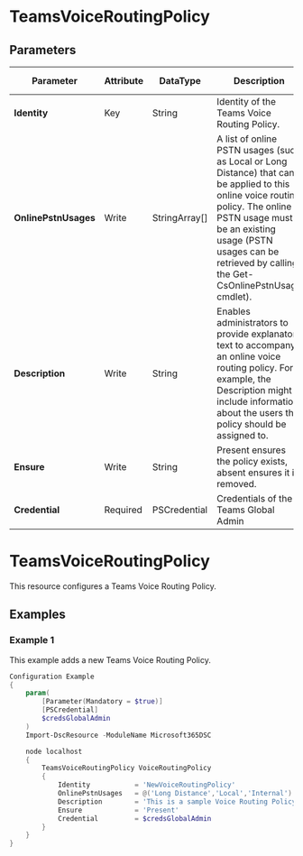 ﻿# TeamsVoiceRoutingPolicy

## Parameters

| Parameter | Attribute | DataType | Description | Allowed Values |
| --- | --- | --- | --- | --- |
| **Identity** | Key | String | Identity of the Teams Voice Routing Policy. ||
| **OnlinePstnUsages** | Write | StringArray[] | A list of online PSTN usages (such as Local or Long Distance) that can be applied to this online voice routing policy. The online PSTN usage must be an existing usage (PSTN usages can be retrieved by calling the Get-CsOnlinePstnUsage cmdlet). ||
| **Description** | Write | String | Enables administrators to provide explanatory text to accompany an online voice routing policy. For example, the Description might include information about the users the policy should be assigned to. ||
| **Ensure** | Write | String | Present ensures the policy exists, absent ensures it is removed. |Present, Absent|
| **Credential** | Required | PSCredential | Credentials of the Teams Global Admin ||


# TeamsVoiceRoutingPolicy

This resource configures a Teams Voice Routing Policy.

## Examples

### Example 1

This example adds a new Teams Voice Routing Policy.

```powershell
Configuration Example
{
    param(
        [Parameter(Mandatory = $true)]
        [PSCredential]
        $credsGlobalAdmin
    )
    Import-DscResource -ModuleName Microsoft365DSC

    node localhost
    {
        TeamsVoiceRoutingPolicy VoiceRoutingPolicy
        {
            Identity           = 'NewVoiceRoutingPolicy'
            OnlinePstnUsages   = @('Long Distance','Local','Internal')
            Description        = 'This is a sample Voice Routing Policy'
            Ensure             = 'Present'
            Credential         = $credsGlobalAdmin
        }
    }
}
```

